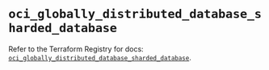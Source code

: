 # `oci_globally_distributed_database_sharded_database`

Refer to the Terraform Registry for docs: [`oci_globally_distributed_database_sharded_database`](https://registry.terraform.io/providers/hashicorp/oci/7.19.0/docs/resources/globally_distributed_database_sharded_database).
